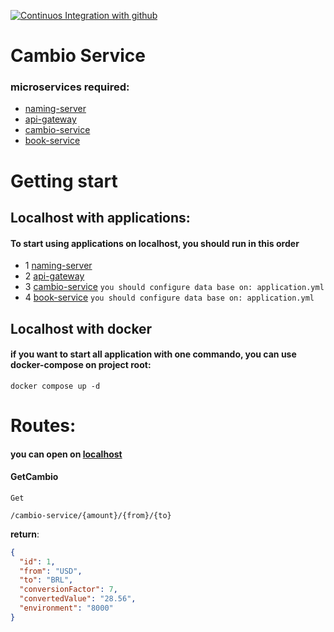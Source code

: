 [![Continuos Integration with github](https://github.com/MatheusVict/cambio-service/actions/workflows/docker-publish.yml/badge.svg)](https://github.com/MatheusVict/cambio-service/actions/workflows/docker-publish.yml)

# Cambio Service

### microservices required:

- [naming-server](https://github.com/MatheusVict/naming-server)
- [api-gateway](https://github.com/MatheusVict/Erudio-API-Gateway)
- [cambio-service](https://github.com/MatheusVict/cambio-service)
- [book-service](https://github.com/MatheusVict/book-service)

# Getting start

## Localhost with applications:

#### To start using applications on localhost, you should run in this order

- 1 [naming-server](https://github.com/MatheusVict/naming-server)
- 2 [api-gateway](https://github.com/MatheusVict/Erudio-API-Gateway)
- 3 [cambio-service](https://github.com/MatheusVict/cambio-service) ```you should configure data base on: application.yml``` 
- 4 [book-service](https://github.com/MatheusVict/book-service) ```you should configure data base on: application.yml``` 

## Localhost with docker

#### if you want to start all application with one commando, you can use docker-compose on project root:

```
docker compose up -d
```

# Routes:

#### you can open on [localhost](htpp://localhost:8000)

#### GetCambio

```Get```

```/cambio-service/{amount}/{from}/{to}```

**return**:

```json
{
  "id": 1,
  "from": "USD",
  "to": "BRL",
  "conversionFactor": 7,
  "convertedValue": "28.56",
  "environment": "8000"
}
```
